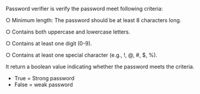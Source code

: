 Password verifier is verify the password meet following criteria: 


○       Minimum length: The password should be at least 8 characters long.

○       Contains both uppercase and lowercase letters.

○       Contains at least one digit (0-9).

○       Contains at least one special character (e.g., !, @, #, $, %).

 It return a boolean value indicating whether the password meets the criteria.

 - True = Strong password
 - False = weak password
